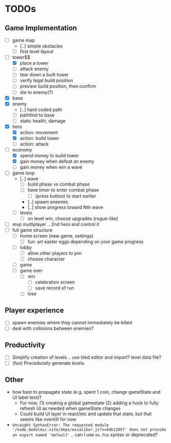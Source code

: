 # TODOs

## Game Implementation

- [ ] game map
  - [..] simple obstacles
  - [ ] first level layout
- [ ] tower$$
  - [x] place a tower
  - [ ] attack enemy
  - [ ] tear down a built tower
  - [ ] verify legal build position
  - [ ] preview build position, then confirm
  - [ ] die to enemy(?)
- [x] base
- [x] enemy
  - [..] hard coded path
  - [ ] pathfind to base
  - [ ] stats: health, damage
- [x] hero
  - [x] action: movement
  - [x] action: build tower
  - [ ] action: attack
- [ ] economy
  - [x] spend money to build tower
  - [x] gain money when defeat an enemy
  - [ ] gain money when win a wave
- [ ] game loop
  - [..] wave
    - [ ] build phase vs combat phase
    - [ ] have timer to enter combat phase
      - [ ] (press button) to start earlier
    - [..] spawn enemies
    - [..] show progress toward Nth wave
  - [ ] levels
    - [ ] on level win, choose upgrades (rogue-like)
- [ ] mvp multiplayer .. 2nd hero and control it
- [ ] full game structure
  - [ ] home screen (new game, settings)
    - [ ] fun: art easter eggs depending on your game progress
  - [ ] lobby
    - [ ] allow other players to join
    - [ ] choose character
  - [ ] game
  - [ ] game over
    - [ ] win
      - [ ] celebration screen
      - [ ] save record of run
    - [ ] lose

## Player experience

- [ ] spawn enemies where they cannot immediately be killed
- [ ] deal with collisions between enemies?

## Productivity

- [ ] Simplify creation of levels .. use tiled editor and import? level data file?
- [ ] (fun) Procedurally generate levels

## Other

- how best to propagate state (e.g. spent 1 coin, change gameState and UI label text)?
  - For now, (1) creating a global gamestate (2) adding a hook to fully refresh UI as needed when gameState changes
  - Could build UI layer in react/etc and update that state, but that seems like overkill for now
- `Uncaught SyntaxError: The requested module '/node_modules/.vite/deps/excalibur.js?v=6db1205f' does not provide an export named 'default'` .. can I use `ex.Foo` syntax or deprecated?
